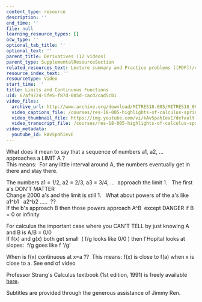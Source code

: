 ```yaml
---
content_type: resource
description: ''
end_time: ''
file: null
learning_resource_types: []
ocw_type: ''
optional_tab_title: ''
optional_text: ''
parent_title: Derivatives (12 videos)
parent_type: SupplementalResourceSection
related_resources_text: Lecture summary and Practice problems ([PDF](/courses/res-18-005-highlights-of-calculus-spring-2010/resources/mitres18_05s10_limits_continuous_functions))
resource_index_text: ''
resourcetype: Video
start_time: ''
title: Limits and Continuous Functions
uid: 67af9724-5fe5-f87d-005d-cacd2cad5cb1
video_files:
  archive_url: http://www.archive.org/download/MITRES18.005/MITRES18_005S10_LimitsContinuous_300k.mp4
  video_captions_file: /courses/res-18-005-highlights-of-calculus-spring-2010/d9c26d46a4385631ae13766bff2312cb_kAv5pahIevE.vtt
  video_thumbnail_file: https://img.youtube.com/vi/kAv5pahIevE/default.jpg
  video_transcript_file: /courses/res-18-005-highlights-of-calculus-spring-2010/7417ddcecca3d9b20efbd35972665c11_kAv5pahIevE.pdf
video_metadata:
  youtube_id: kAv5pahIevE
---
```


What does it mean to say that a sequence of numbers a1, a2, ...  approaches a LIMIT A ?  
This means:  For any little interval around A, the numbers eventually get in there and stay there.  
  
The numbers a1 = 1/2, a2 = 2/3, a3 = 3/4, ...  approach the limit 1.   The first a's DON'T MATTER  
Change 2000 a's and the limit is still 1.   What about powers of the a's like a1^b1   a2^b2 .....  ??  
If the b's approach B then those powers approach A^B  except DANGER if B = 0 or infinity  
  
For calculus the important case where you CAN'T TELL by just knowing A and B is A/B = 0/0  
If f(x) and g(x) both get small  ( f/g looks like 0/0 ) then l'Hopital looks at slopes:  f/g goes like f '/g'  
  
When is f(x) continuous at x=a ??  This means: f(x) is close to f(a) when x is close to a. See end of video

Professor Strang's Calculus textbook (1st edition, 1991) is freely available [here](/courses/res-18-001-calculus-online-textbook-spring-2005).

Subtitles are provided through the generous assistance of Jimmy Ren.



